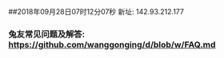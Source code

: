 ##2018年09月28日07时12分07秒 新址: 142.93.212.177
### 兔友常见问题及解答: https://github.com/wanggonging/d/blob/w/FAQ.md
